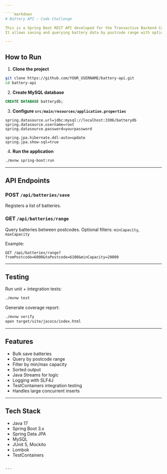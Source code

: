 ```yaml
---

````markdown
# Battery API – Code Challenge

This is a Spring Boot REST API developed for the Transactive Backend Code Challenge.  
It allows saving and querying battery data by postcode range with optional filtering.

---
```


## How to Run

1. **Clone the project**
```bash
git clone https://github.com/YOUR_USERNAME/battery-api.git
cd battery-api
````

2. **Create MySQL database**

```sql
CREATE DATABASE batterydb;
```

3. **Configure `src/main/resources/application.properties`**

```properties
spring.datasource.url=jdbc:mysql://localhost:3306/batterydb
spring.datasource.username=root
spring.datasource.password=yourpassword

spring.jpa.hibernate.ddl-auto=update
spring.jpa.show-sql=true
```

4. **Run the application**

```bash
./mvnw spring-boot:run
```

---

## API Endpoints

### POST `/api/batteries/save`

Registers a list of batteries.

### GET `/api/batteries/range`

Query batteries between postcodes.
Optional filters: `minCapacity`, `maxCapacity`

Example:

```
GET /api/batteries/range?fromPostcode=6000&toPostcode=6100&minCapacity=20000
```

---

## Testing

Run unit + integration tests:

```bash
./mvnw test
```

Generate coverage report:

```bash
./mvnw verify
open target/site/jacoco/index.html
```

---

## Features

* Bulk save batteries
* Query by postcode range
* Filter by min/max capacity
* Sorted output
* Java Streams for logic
* Logging with SLF4J
* TestContainers integration testing
* Handles large concurrent inserts

---

##  Tech Stack

* Java 17
* Spring Boot 3.x
* Spring Data JPA
* MySQL
* JUnit 5, Mockito
* Lombok
* TestContainers

```

---

